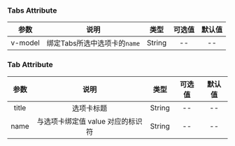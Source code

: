 ### Tabs Attribute

|   参数    | 说明 |  类型  | 可选值 | 默认值 |
|:-------:|:-------------:| :-----:|:-----:|:-----:|
| v-model | 绑定Tabs所选中选项卡的`name` |    String | -- | -- 

### Tab Attribute

|  参数   | 说明 |  类型  | 可选值 | 默认值 |
|:-----:|:-------------:| :-----:|:-----:|:-----:|
| title | 选项卡标题 |    String | -- | --
| name  | 与选项卡绑定值 value 对应的标识符 | String  | 	--  | --


